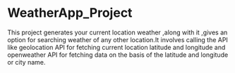 # WeatherApp_Project
This project generates your current location weather ,along with it ,gives an option for searching weather of any other location.It involves calling the API like geolocation API for fetching current location latitude and longitude and openweather API for fetching data on the basis of the latitude and longitude or city name.
